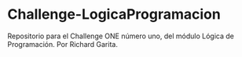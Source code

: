 # Challenge-LogicaProgramacion
Repositorio para el Challenge ONE número uno, del módulo Lógica de Programación. Por Richard Garita.

